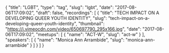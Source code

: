 {
  "title": "LGBT",
  "type": "tag",
  "slug": "lgbt",
  "date": "2017-08-06T17:09:02",
  "draft": false,
  "recordings": [
    {
      "title": "TECH IMPACT ON A DEVELOPING QUEER YOUTH IDENTITY",
      "slug": "tech-impact-on-a-developing-queer-youth-identity",
      "thumbnail": "https://i.vimeocdn.com/video/650697790_295x166.jpg",
      "date": "2017-08-06T17:09:02",
      "meetups": [
        {
          "name": "ACT-W",
          "slug": "act-w"
        }
      ],
      "speakers": [
        {
          "name": "Monica Ann Arrambide",
          "slug": "monica-ann-arrambide"
        }
      ]
    }
  ]
}